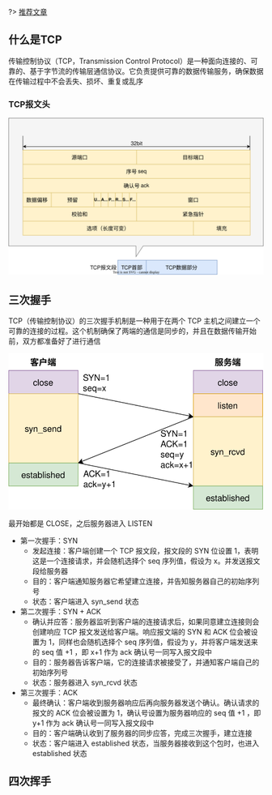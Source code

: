 ?> [推荐文章](https://mp.weixin.qq.com/s/Xb-kcSAF0q7awMfx6Dgp6A)

## 什么是TCP

传输控制协议（TCP，Transmission Control Protocol）是一种面向连接的、可靠的、基于字节流的传输层通信协议。它负责提供可靠的数据传输服务，确保数据在传输过程中不会丢失、损坏、重复或乱序

### TCP报文头

![TCP报文头.svg](TCP详解/TCP报文头.svg)

## 三次握手

TCP（传输控制协议）的三次握手机制是一种用于在两个 TCP 主机之间建立一个可靠的连接的过程。这个机制确保了两端的通信是同步的，并且在数据传输开始前，双方都准备好了进行通信

![TCP三次握手简图.svg](TCP详解/TCP三次握手简图.svg)

最开始都是 CLOSE，之后服务器进入 LISTEN

- 第一次握手：SYN
    - 发起连接：客户端创建一个 TCP 报文段，报文段的 SYN 位设置 1，表明这是一个连接请求，并会随机选择个 seq 序列值，假设为 x。并发送报文段给服务器
    - 目的：客户端通知服务器它希望建立连接，并告知服务器自己的初始序列号
    - 状态：客户端进入 syn_send 状态
- 第二次握手：SYN + ACK
    - 确认并应答：服务器监听到客户端的连接请求后，如果同意建立连接则会创建响应 TCP 报文发送给客户端。响应报文端的 SYN 和 ACK 位会被设置为 1，同样也会随机选择个 seq 序列值，假设为 y，并将客户端发送来的 seq 值 +1 ，即 x+1 作为 ack 确认号一同写入报文段中
    - 目的：服务器告诉客户端，它的连接请求被接受了，并通知客户端自己的初始序列号
    - 状态：服务器进入 syn_rcvd 状态
- 第三次握手：ACK
    - 最终确认：客户端收到服务器响应后再向服务器发送个确认。确认请求的报文的 ACK 位会被设置为 1，确认号设置为服务器响应的 seq 值 +1 ，即 y+1 作为 ack 确认号一同写入报文段中
    - 目的：客户端确认收到了服务器的同步应答，完成三次握手，建立连接
    - 状态：客户端进入 established 状态，当服务器接收到这个包时，也进入 established 状态

## 四次挥手
